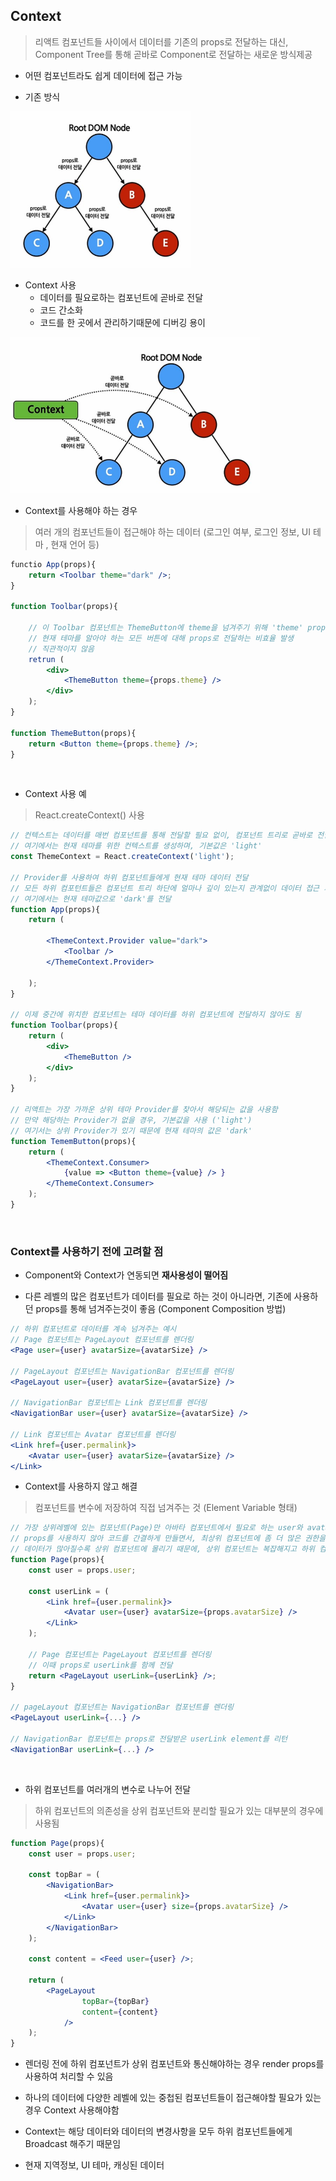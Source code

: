 ## Context

> 리액트 컴포넌트들 사이에서 데이터를 기존의 props로 전달하는 대신, Component Tree를 통해 곧바로 Component로 전달하는 새로운 방식제공

- 어떤 컴포넌트라도 쉽게 데이터에 접근 가능

- 기존 방식 

<img src="..\img\root_DOM_node.jpg" style="height: 250px">

- Context 사용
  - 데이터를 필요로하는 컴포넌트에 곧바로 전달
  - 코드 간소화
  - 코드를 한 곳에서 관리하기때문에 디버깅 용이


<img src="..\img\context.jpg" style="height: 250px">



- Context를 사용해야 하는 경우

>  여러 개의 컴포넌트들이 접근해야 하는 데이터 (로그인 여부, 로그인 정보, UI 테마 , 현재 언어 등)

```jsx
functio App(props){
    return <Toolbar theme="dark" />;
}

function Toolbar(props){
    
    // 이 Toolbar 컴포넌트는 ThemeButton에 theme을 넘겨주기 위해 'theme' prop을 가져아함
    // 현재 테마를 알아야 하는 모든 버튼에 대해 props로 전달하는 비효율 발생
    // 직관적이지 않음
    retrun (
        <div>
        	<ThemeButton theme={props.theme} />
        </div>
    );
}

function ThemeButton(props){
    return <Button theme={props.theme} />;
}
```

<br>

- Context 사용 예

> React.createContext() 사용

```jsx
// 컨텍스트는 데이터를 매번 컴포넌트를 통해 전달할 필요 없이, 컴포넌트 트리로 곧바로 전달
// 여기에서는 현재 테마를 위한 컨텍스트를 생성하며, 기본값은 'light'
const ThemeContext = React.createContext('light');

// Provider를 사용하여 하위 컴포넌트들에게 현재 테마 데이터 전달
// 모든 하위 컴포턴트들은 컴포넌트 트리 하단에 얼마나 깊이 있는지 관계없이 데이터 접근 가능
// 여기에서는 현재 테마값으로 'dark'를 전달
function App(props){
    return (
    
        <ThemeContext.Provider value="dark">
        	<Toolbar />
        </ThemeContext.Provider>
    
    );
}

// 이제 중간에 위치한 컴포넌트는 테마 데이터를 하위 컴포넌트에 전달하지 않아도 됨
function Toolbar(props){
    return (
        <div>
        	<ThemeButton />
        </div>
    );
}

// 리액트는 가장 가까운 상위 테마 Provider를 찾아서 해당되는 값을 사용함
// 만약 해당하는 Provider가 없을 경우, 기본값을 사용 ('light')
// 여기서는 상위 Provider가 있기 때문에 현재 테마의 값은 'dark'
function TememButton(props){
    return (
        <ThemeContext.Consumer>
        	{value => <Button theme={value} /> }
        </ThemeContext.Consumer>
    );
}
```

<br>

### Context를 사용하기 전에 고려할 점

- Component와 Context가 연동되면 **재사용성이 떨어짐**

- 다른 레벨의 많은 컴포넌트가 데이터를 필요로 하는 것이 아니라면, 기존에 사용하던 props를 통해 넘겨주는것이 좋음 (Component Composition 방법)

```jsx
// 하위 컴포넌트로 데이터를 계속 넘겨주는 예시
// Page 컴포넌트는 PageLayout 컴포넌트를 렌더링
<Page user={user} avatarSize={avatarSize} />

// PageLayout 컴포넌트는 NavigationBar 컴포넌트를 렌더링
<PageLayout user={user} avatarSize={avatarSize} />

// NavigationBar 컴포넌트는 Link 컴포넌트를 렌더링
<NavigationBar user={user} avatarSize={avatarSize} />

// Link 컴포넌트는 Avatar 컴포넌트를 렌더링
<Link href={user.permalink}>
	<Avatar user={user} avatarSize={avatarSize} />
</Link>
```

- Context를 사용하지 않고 해결

> 컴포넌트를 변수에 저장하여 직접 넘겨주는 것 (Element Variable 형태)

```jsx
// 가장 상위레벨에 있는 컴포넌트(Page)만 아바타 컴포넌트에서 필요로 하는 user와 avatarSize에 대해 알고 있으면됨
// props를 사용하지 않아 코드를 간결하게 만들면서, 최상위 컴포넌트에 좀 더 많은 권한을 부여해줌
// 데이터가 많아질수록 상위 컴포넌트에 몰리기 때문에, 상위 컴포넌트는 복잡해지고 하위 컴포넌트들은 너무 유연해지게 됨
function Page(props){
    const user = props.user;
    
    const userLink = (
        <Link href={user.permalink}>
        	<Avatar user={user} avatarSize={props.avatarSize} />
        </Link>
    );
    
    // Page 컴포넌트는 PageLayout 컴포넌트를 렌더링
    // 이때 props로 userLink를 함께 전달
    return <PageLayout userLink={userLink} />;
}

// pageLayout 컴포넌트는 NavigationBar 컴포넌트를 렌더링
<PageLayout userLink={...} />

// NavigationBar 컴포넌트는 props로 전달받은 userLink element를 리턴
<NavigationBar userLink={...} />
```

<br>

- 하위 컴포넌트를 여러개의 변수로 나누어 전달

> 하위 컴포넌트의 의존성을 상위 컴포넌트와 분리할 필요가 있는 대부분의 경우에 사용됨

```jsx
function Page(props){
    const user = props.user;
    
    const topBar = (
        <NavigationBar>
            <Link href={user.permalink}>
            	<Avatar user={user} size={props.avatarSize} />
            </Link>
        </NavigationBar>
    );
    
    const content = <Feed user={user} />;
    
    return (
    	<PageLayout 
            	topBar={topBar}
            	content={content}
            />
    );
}
```

- 렌더링 전에 하위 컴포넌트가 상위 컴포넌트와 통신해야하는 경우 render props를 사용하여 처리할 수 있음

- 하나의 데이터에 다양한 레벨에 있는 중첩된 컴포넌트들이 접근해야할 필요가 있는 경우 Context 사용해야함

- Context는 해당 데이터와 데이터의 변경사항을 모두 하위 컴포넌트들에게 Broadcast 해주기 때문임

- 현재 지역정보, UI 테마,  캐싱된 데이터

